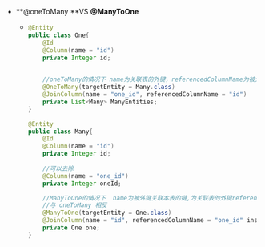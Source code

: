 + **@oneToMany **VS **@ManyToOne**

  + ```java
    @Entity
    public class One{
        @Id
        @Column(name = "id")
        private Integer id;
    
        
        //oneToMany的情况下 name为关联表的外键，referencedColumnName为被外键关联本表的键
        @OneToMany(targetEntity = Many.class)
    	@JoinColumn(name = "one_id", referencedColumnName = "id")
    	private List<Many> ManyEntities;
    }
    
    @Entity
    public class Many{
        @Id
        @Column(name = "id")
        private Integer id;
        
    	//可以去除
        @Column(name = "one_id")
        private Integer oneId;
    
        //ManyToOne的情况下  name为被外键关联本表的键,为关联表的外键referencedColumnName
        //与 oneToMany 相反
        @ManyToOne(targetEntity = One.class)
    	@JoinColumn(name = "id", referencedColumnName = "one_id" insertable = false, updatable = false)
    	private One one;
    }
    ```